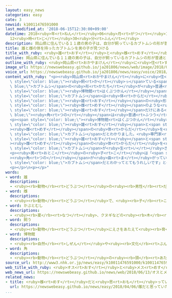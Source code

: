 ```yaml
---
layout: easy_news
categories: easy
cate: 3
newsid: k10011476591000
last_modified_at: '2018-06-15T12:30:00+09:00'
datetime: 2018<ruby>年<rt>ねん</rt></ruby>06<ruby>月<rt>がつ</rt></ruby>15<ruby>日<rt>にち</rt></ruby>
  12<ruby>時<rt>じ</rt></ruby>30<ruby>分<rt>ふん</rt></ruby>
description: 岡山県に住んでいる１１歳の男の子は、自分が飼っているカブトムシの形が普通と違うと思って、博物館に持って行きました。
title: 雄と雌の体を持ったカブトムシを男の子が見つける
title_with_ruby: <ruby>雄<rt>おす</rt></ruby>と<ruby>雌<rt>めす</rt></ruby>の<ruby>体<rt>からだ</rt></ruby>を<ruby>持<rt>も</rt></ruby>ったカブトムシを<ruby>男<rt>おとこ</rt></ruby>の<ruby>子<rt>こ</rt></ruby>が<ruby>見<rt>み</rt></ruby>つける
outline: 岡山県に住んでいる１１歳の男の子は、自分が飼っているカブトムシの形が普通と違うと思って、博物館に持って行きました。
outline_with_ruby: <ruby>岡山県<rt>おかやまけん</rt></ruby>に<ruby>住<rt>す</rt></ruby>んでいる１１<ruby>歳<rt>さい</rt></ruby>の<ruby>男<rt>おとこ</rt></ruby>の<ruby>子<rt>こ</rt></ruby>は、<ruby>自分<rt>じぶん</rt></ruby>が<ruby>飼<rt>か</rt></ruby>っているカブトムシの<ruby>形<rt>かたち</rt></ruby>が<ruby>普通<rt>ふつう</rt></ruby>と<ruby>違<rt>ちが</rt></ruby>うと<ruby>思<rt>おも</rt></ruby>って、<ruby>博物館<rt>はくぶつかん</rt></ruby>に<ruby>持<rt>も</rt></ruby>って<ruby>行<rt>い</rt></ruby>きました。
image_url: https://newswebeasy.github.io/ja201806/news/web/image/2018/06/13/K10011476591_1806131937_1806131939_01_03.jpg
voice_url: https://newswebeasy.github.io/ja201806/news/easy/voice/2018/06/15/k10011476591000.mp4
content_with_ruby: "<p><ruby>岡山県<rt>おかやまけん</rt></ruby>に<ruby>住<rt>す</rt></ruby>んでいる１１<ruby>歳<rt>さい</rt></ruby>の<ruby>男<rt>おとこ</rt></ruby>の<ruby>子<rt>こ</rt></ruby>は、<ruby>自分<rt>じぶん</rt></ruby>が<span\
  \ style=\"color: blue;\"><ruby>飼<rt>か</rt></ruby>っ</span>ている<span style=\"color:\
  \ blue;\">カブトムシ</span>の<ruby>形<rt>かたち</rt></ruby>が<ruby>普通<rt>ふつう</rt></ruby>と<ruby>違<rt>ちが</rt></ruby>うと<ruby>思<rt>おも</rt></ruby>って、<span\
  \ style=\"color: blue;\"><ruby>博物館<rt>はくぶつかん</rt></ruby></span>に<ruby>持<rt>も</rt></ruby>って<ruby>行<rt>い</rt></ruby>きました。この<span\
  \ style=\"color: blue;\">カブトムシ</span>は<ruby>体<rt>からだ</rt></ruby>の<ruby>大<rt>おお</rt></ruby>きさが５ｃｍぐらいで、<ruby>体<rt>からだ</rt></ruby>の<ruby>左側<rt>ひだりがわ</rt></ruby>は<span\
  \ style=\"color: blue;\"><ruby>雄<rt>おす</rt></ruby></span>の<ruby>形<rt>かたち</rt></ruby>をしています。しかし、<ruby>右側<rt>みぎがわ</rt></ruby>は<ruby>足<rt>あし</rt></ruby>が<ruby>太<rt>ふと</rt></ruby>くて<span\
  \ style=\"color: blue;\"><ruby>雌<rt>めす</rt></ruby></span>のような<ruby>形<rt>かたち</rt></ruby>をしています。<span\
  \ style=\"color: blue;\"><ruby>雄<rt>おす</rt></ruby></span>だけにある<span style=\"color:\
  \ blue;\"><ruby>角<rt>つの</rt></ruby></span>は<ruby>普通<rt>ふつう</rt></ruby>より<ruby>短<rt>みじか</rt></ruby>くて、<ruby>形<rt>かたち</rt></ruby>が<ruby>右<rt>みぎ</rt></ruby>と<ruby>左<rt>ひだり</rt></ruby>で<ruby>違<rt>ちが</rt></ruby>います。</p>\n\
  <p><span style=\"color: blue;\"><ruby>博物館<rt>はくぶつかん</rt></ruby></span>が<ruby>調<rt>しら</rt></ruby>べると、<span\
  \ style=\"color: blue;\"><ruby>雄<rt>おす</rt></ruby></span>と<span style=\"color: blue;\"\
  ><ruby>雌<rt>めす</rt></ruby></span>の<ruby>体<rt>からだ</rt></ruby>を<ruby>持<rt>も</rt></ruby>った<span\
  \ style=\"color: blue;\">カブトムシ</span>だとわかりました。<ruby>専門家<rt>せんもんか</rt></ruby>は「<span\
  \ style=\"color: blue;\"><ruby>雄<rt>おす</rt></ruby></span>と<span style=\"color: blue;\"\
  ><ruby>雌<rt>めす</rt></ruby></span>の<ruby>体<rt>からだ</rt></ruby>を<ruby>持<rt>も</rt></ruby>った<span\
  \ style=\"color: blue;\">カブトムシ</span>が<ruby>生<rt>い</rt></ruby>きているところを<ruby>見<rt>み</rt></ruby>たのは<ruby>初<rt>はじ</rt></ruby>めてです」と<ruby>話<rt>はな</rt></ruby>しています。</p>\n\
  <p><ruby>男<rt>おとこ</rt></ruby>の<ruby>子<rt>こ</rt></ruby>は「<span style=\"color: blue;\"\
  ><ruby>角<rt>つの</rt></ruby></span>が<ruby>曲<rt>ま</rt></ruby>がっているのを<ruby>見<rt>み</rt></ruby>て、おかしいなと<ruby>思<rt>おも</rt></ruby>いました。<ruby>珍<rt>めずら</rt></ruby>しい<span\
  \ style=\"color: blue;\">カブトムシ</span>だとわかってとてもうれしいです」と<ruby>話<rt>はな</rt></ruby>していました。</p>\n\
  <p></p>\n<p></p>"
words:
- word: 雄
  descriptions:
  - <ruby><rb>動物</rb><rt>どうぶつ</rt></ruby>の<ruby><rb>男性</rb><rt>だんせい</rt></ruby>にあたるもの。
- word: 雌
  descriptions:
  - <ruby><rb>動物</rb><rt>どうぶつ</rt></ruby>で、<ruby><rb>子</rb><rt>こ</rt></ruby>や<ruby><rb>卵</rb><rt>たまご</rt></ruby>を<ruby><rb>生</rb><rt>う</rt></ruby>む<ruby><rb>能力</rb><rt>のうりょく</rt></ruby>があるほう。
- word: かぶとむし
  descriptions:
  - <ruby><rb>夏</rb><rt>なつ</rt></ruby>、クヌギなどの<ruby><rb>木</rb><rt>き</rt></ruby>の<ruby><rb>樹液</rb><rt>じゅえき</rt></ruby>に<ruby><rb>集</rb><rt>あつ</rt></ruby>まる<ruby><rb>昆虫</rb><rt>こんちゅう</rt></ruby>。<ruby><rb>体</rb><rt>からだ</rt></ruby>は<ruby><rb>黒茶色</rb><rt>くろちゃいろ</rt></ruby>でつやがある。<ruby><rb>雄</rb><rt>おす</rt></ruby>には<ruby><rb>長</rb><rt>なが</rt></ruby>い<ruby><rb>角</rb><rt>つの</rt></ruby>がある。
- word: 飼う
  descriptions:
  - <ruby><rb>動物</rb><rt>どうぶつ</rt></ruby>にえさをあたえて<ruby><rb>育</rb><rt>そだ</rt></ruby>てる。
- word: 博物館
  descriptions:
  - <ruby><rb>自然</rb><rt>しぜん</rt></ruby>や<ruby><rb>文化</rb><rt>ぶんか</rt></ruby>、<ruby><rb>歴史</rb><rt>れきし</rt></ruby>などについての<ruby><rb>資料</rb><rt>しりょう</rt></ruby>を<ruby><rb>集</rb><rt>あつ</rt></ruby>めて、<ruby><rb>人々</rb><rt>ひとびと</rt></ruby>に<ruby><rb>見</rb><rt>み</rt></ruby>せる<ruby><rb>施設</rb><rt>しせつ</rt></ruby>。
- word: 角
  descriptions:
  - <ruby><rb>動物</rb><rt>どうぶつ</rt></ruby>の<ruby><rb>頭</rb><rt>あたま</rt></ruby>につき<ruby><rb>出</rb><rt>で</rt></ruby>ているかたいとがったもの。
source_url: http://www3.nhk.or.jp/news/easy/k10011476591000/k10011476591000.html
web_title_with_ruby: <ruby>オス<rt>おす</rt></ruby>と<ruby>メス<rt>めす</rt></ruby>の<ruby>特徴<rt>とくちょう</rt></ruby><ruby>持<rt>も</rt></ruby>つ<ruby>カブトムシ<rt>かぶとむし</rt></ruby>！<ruby>専門家<rt>せんもんか</rt></ruby>も「<ruby>生<rt>い</rt></ruby>きたの<ruby>初<rt>はじ</rt></ruby>めて」
web_news_url: https://newswebeasy.github.io/news/web/2018/06/13/オスとメスの特徴持つカブトムシ専門家も生きたの初めて
related_news:
- title: <ruby>雌<rt>めす</rt></ruby>だと<ruby>思<rt>おも</rt></ruby>っていたカピバラは<ruby>雄<rt>おす</rt></ruby>だった
  url: https://newswebeasy.github.io/news/easy/2018/04/06/雌だと思っていたカピバラは雄だった
...
```


